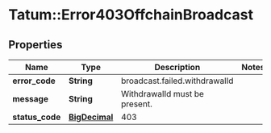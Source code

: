 # Tatum::Error403OffchainBroadcast

## Properties
Name | Type | Description | Notes
------------ | ------------- | ------------- | -------------
**error_code** | **String** | broadcast.failed.withdrawalId | 
**message** | **String** | WithdrawalId must be present. | 
**status_code** | [**BigDecimal**](BigDecimal.md) | 403 | 

